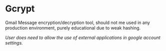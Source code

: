 # Gcrypt
Gmail Message encryption/decryption tool, should not me used in any production environment, purely educational due to weak hashing.


 <em>User does need to allow the use of external applications in google account settings.</em>

